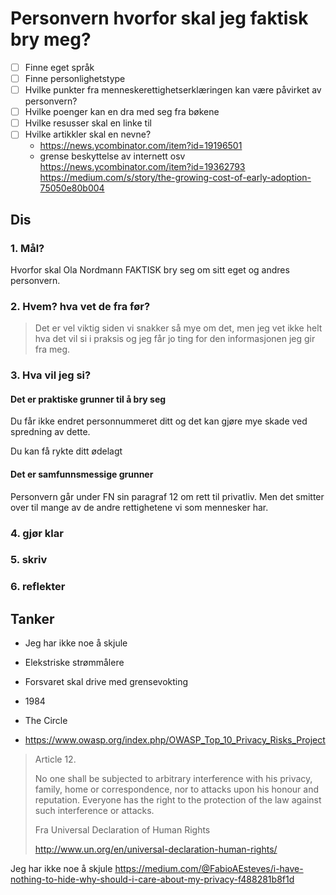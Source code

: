 # Personvern hvorfor skal jeg faktisk bry meg?

- [ ] Finne eget språk
- [ ] Finne personlighetstype
- [ ] Hvilke punkter fra menneskerettighetserklæringen kan være påvirket av personvern?
- [ ] Hvilke poenger kan en dra med seg fra bøkene
- [ ] Hvilke resusser skal en linke til
- [ ] Hvilke artikkler skal en nevne?
  - https://news.ycombinator.com/item?id=19196501
  - grense beskyttelse av internett osv
  https://news.ycombinator.com/item?id=19362793
  https://medium.com/s/story/the-growing-cost-of-early-adoption-75050e80b004

## Dis

### 1. Mål?

Hvorfor skal Ola Nordmann FAKTISK bry seg om sitt eget og andres personvern.

### 2. Hvem? hva vet de fra før?

> Det er vel viktig siden vi snakker så mye om det, men jeg vet ikke helt hva det vil si i praksis og jeg får jo ting for den informasjonen jeg gir fra meg.

### 3. Hva vil jeg si?

#### Det er praktiske grunner til å bry seg
Du får ikke endret personnummeret ditt og det kan gjøre mye skade ved spredning av dette.

Du kan få rykte ditt ødelagt



#### Det er samfunnsmessige grunner

Personvern går under FN sin paragraf 12 om rett til privatliv. Men det smitter over til mange av de andre rettighetene vi som mennesker har.


### 4. gjør klar
### 5. skriv
### 6. reflekter


## Tanker
- Jeg har ikke noe å skjule
- Elekstriske strømmålere
- Forsvaret skal drive med grensevokting

- 1984
- The Circle

- https://www.owasp.org/index.php/OWASP_Top_10_Privacy_Risks_Project

>Article 12.
> 
>No one shall be subjected to arbitrary interference with his privacy, family, home or correspondence, nor to attacks upon his honour and reputation. Everyone has the right to the protection of the law against such interference or attacks.
>
> Fra Universal Declaration of Human Rights 
> 
>http://www.un.org/en/universal-declaration-human-rights/



Jeg har ikke noe å skjule https://medium.com/@FabioAEsteves/i-have-nothing-to-hide-why-should-i-care-about-my-privacy-f488281b8f1d
